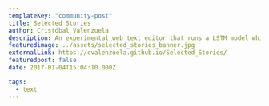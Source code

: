 ```yaml
---
templateKey: "community-post"
title: Selected Stories
author: Cristóbal Valenzuela
description: An experimental web text editor that runs a LSTM model while you write to suggest new lines.
featuredimage: ../assets/selected_stories_banner.jpg
externalLink: https://cvalenzuela.github.io/Selected_Stories/
featuredpost: false
date: 2017-01-04T15:04:10.000Z

tags:
  - text
---
```

